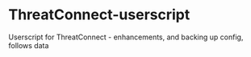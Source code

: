 # ThreatConnect-userscript
Userscript for ThreatConnect - enhancements, and backing up config, follows data
